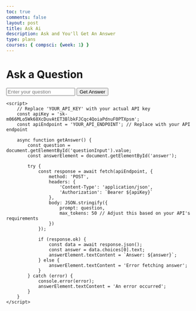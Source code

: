```yaml
---
toc: true
comments: false
layout: post
title: Ask Ai
description: Ask and You'll Get An Answer
type: plans
courses: { compsci: {week: 1} }
---
```

<!DOCTYPE html>
<html lang="en">
<head>
    <meta charset="UTF-8">
    <meta name="viewport" content="width=device-width, initial-scale=1.0">
    <title>Question and Answer</title>
</head>
<body>
    <h1>Ask a Question</h1>
    <input type="text" id="questionInput" placeholder="Enter your question">
    <button onclick="getAnswer()">Get Answer</button>
    <p id="answer"></p>

    <script>
        // Replace 'YOUR_API_KEY' with your actual API key
        const apiKey = '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';
        const apiEndpoint = 'YOUR_API_ENDPOINT'; // Replace with your API endpoint

        async function getAnswer() {
            const question = document.getElementById('questionInput').value;
            const answerElement = document.getElementById('answer');

            try {
                const response = await fetch(apiEndpoint, {
                    method: 'POST',
                    headers: {
                        'Content-Type': 'application/json',
                        'Authorization': `Bearer ${apiKey}`
                    },
                    body: JSON.stringify({
                        prompt: question,
                        max_tokens: 50 // Adjust this based on your API's requirements
                    })
                });

                if (response.ok) {
                    const data = await response.json();
                    const answer = data.choices[0].text;
                    answerElement.textContent = `Answer: ${answer}`;
                } else {
                    answerElement.textContent = 'Error fetching answer';
                }
            } catch (error) {
                console.error(error);
                answerElement.textContent = 'An error occurred';
            }
        }
    </script>
</body>
</html>

